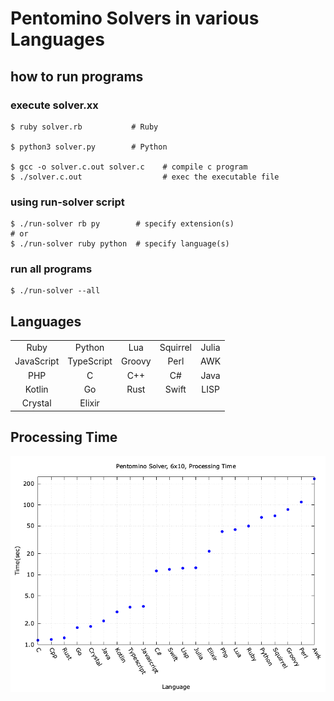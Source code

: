 # Pentomino Solvers in various Languages
## how to run programs

### execute solver.xx
~~~
$ ruby solver.rb           # Ruby

$ python3 solver.py        # Python

$ gcc -o solver.c.out solver.c    # compile c program
$ ./solver.c.out                  # exec the executable file
~~~

### using run-solver script
~~~
$ ./run-solver rb py        # specify extension(s)
# or
$ ./run-solver ruby python  # specify language(s)
~~~

### run all programs
~~~
$ ./run-solver --all
~~~

## Languages

| | | | | |
| :---:      | :---:      | :---:  | :---:    | :---: |
| Ruby       | Python     | Lua    | Squirrel | Julia |
| JavaScript | TypeScript | Groovy | Perl     | AWK   |
| PHP        | C          | C++    | C#       | Java  |
| Kotlin     | Go         | Rust   | Swift    | LISP  |
| Crystal    | Elixir     |        |          |       |


## Processing Time

![Processing Time](https://github.com/sense-n-react/PentominoSolvers/blob/images/images/time-6x10.png)

